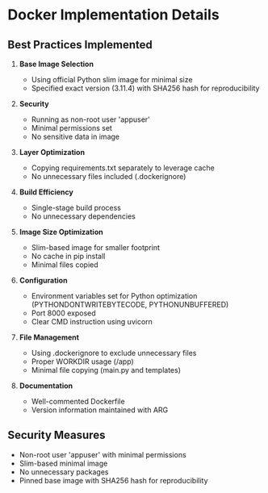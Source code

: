 # Docker Implementation Details

## Best Practices Implemented

1. **Base Image Selection**

   - Using official Python slim image for minimal size
   - Specified exact version (3.11.4) with SHA256 hash for reproducibility

2. **Security**

   - Running as non-root user 'appuser'
   - Minimal permissions set
   - No sensitive data in image

3. **Layer Optimization**

   - Copying requirements.txt separately to leverage cache
   - No unnecessary files included (.dockerignore)

4. **Build Efficiency**

   - Single-stage build process
   - No unnecessary dependencies

5. **Image Size Optimization**

   - Slim-based image for smaller footprint
   - No cache in pip install
   - Minimal files copied

6. **Configuration**

   - Environment variables set for Python optimization (PYTHONDONTWRITEBYTECODE, PYTHONUNBUFFERED)
   - Port 8000 exposed
   - Clear CMD instruction using uvicorn

7. **File Management**

   - Using .dockerignore to exclude unnecessary files
   - Proper WORKDIR usage (/app)
   - Minimal file copying (main.py and templates)

8. **Documentation**
   - Well-commented Dockerfile
   - Version information maintained with ARG

## Security Measures

- Non-root user 'appuser' with minimal permissions
- Slim-based minimal image
- No unnecessary packages
- Pinned base image with SHA256 hash for reproducibility
